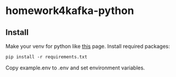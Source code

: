 # homework4kafka-python

## Install

Make your venv for python like [this](https://www.infokristaly.hu/?q=node/1245) page. Install required packages:
```commandline
pip install -r requirements.txt
```
Copy example.env to .env and set environment variables.

